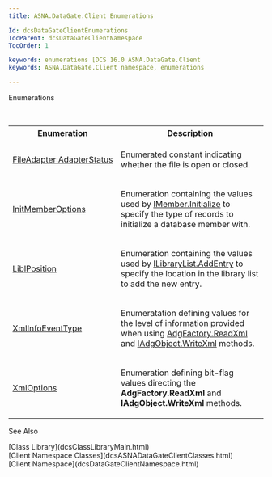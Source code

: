 ```yaml
---
title: ASNA.DataGate.Client Enumerations

Id: dcsDataGateClientEnumerations
TocParent: dcsDataGateClientNamespace
TocOrder: 1

keywords: enumerations [DCS 16.0 ASNA.DataGate.Client
keywords: ASNA.DataGate.Client namespace, enumerations

---
```


Enumerations

<br />

<table class="dtTABLE" id="table3" style="border-spacing: 0px; x-cell-content-align: Top" cellspacing="0" x-use-null-cells="x-use-null-cells">
          <colgroup span="1">
            <col span="1" style="WIDTH: 20%" />
            <col span="1" style="WIDTH: 70%" />
          </colgroup>
          <tr>
            <th colspan="1" rowspan="1">
							Enumeration
						</th>
            <th colspan="1" rowspan="1">
							Description
						</th>
          </tr>
          <tr>
            <td colspan="1" rowspan="1">

[FileAdapter.AdapterStatus](dcsFileAdapterAdapterStatusEnumeration.html) 
</td>
            <td colspan="1" rowspan="1">

Enumerated constant indicating whether the file is open or closed.
</td>
          </tr>
          <tr>
            <td colspan="1" rowspan="1">

[InitMemberOptions](dcsInitMemberOptionsEnumeration.html) 
</td>
            <td colspan="1" rowspan="1">

Enumeration containing the values used by [ IMember.Initialize](dcsIMemberClassInitializeMethod.html) to specify the type of records to initialize a database member with.
</td>
          </tr>
          <tr>
            <td colspan="1" rowspan="1">

[LiblPosition](dcsLockRequestEnumeration.html) 
</td>
            <td colspan="1" rowspan="1">

Enumeration containing the values used by [ ILibraryList.AddEntry](dcsILibraryListClassAddEntryMethod.html) to specify the location in the library list to add the new entry.
</td>
          </tr>
          <tr>
            <td colspan="1" rowspan="1">

[XmlInfoEventType](dcsXmlInfoEventTypeEnumeration.html) 
</td>
            <td colspan="1" rowspan="1">

Enumeratation defining values for the level of information provided when using [AdgFactory.ReadXml](dcsAdgFactoryClassReadXmlMethod2.html) and [IAdgObject.WriteXml](dcsIAdgObjectClassWriteXmlMethod2.html) methods.
</td>
          </tr>
          <tr>
            <td colspan="1" rowspan="1">

[XmlOptions](dcsXmlOptionsEnumeration.html) 
</td>
            <td colspan="1" rowspan="1">

Enumeration defining bit-flag values directing the **AdgFactory.ReadXml** and **IAdgObject.WriteXml** methods.
</td>
          </tr>
</table>

See Also

<dl />
      [Class Library](dcsClassLibraryMain.html)
      <br />
      [Client Namespace Classes](dcsASNADataGateClientClasses.html)
      <br />
      [Client Namespace](dcsDataGateClientNamespace.html)

